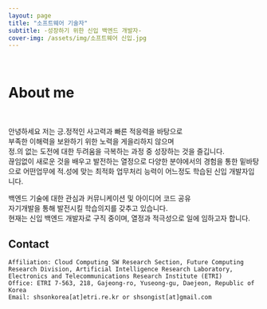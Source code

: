 ```yaml
---
layout: page
title: "소프트웨어 기술자"
subtitle: -성장하기 위한 신입 백엔드 개발자-
cover-img: /assets/img/소프트웨어 신입.jpg
---
```


<br/>

# About me
<br>

안녕하세요 저는
긍.정적인 사고력과 빠른 적응력을 바탕으로  
부족한 이해력을 보완하기 위한 노력을 게을리하지 않으며  
정.의 없는 도전에 대한 두려움을 극복하는 과정 중 성장하는 것을 즐깁니다.  
끊임없이 새로운 것을 배우고 발전하는 열정으로 다양한 분야에서의 경험을 통한 밑바탕으로 어떤업무에
적.성에 맞는 최적화 업무처리 능력이 어느정도 학습된 신입 개발자입니다.  
  
백엔드 기술에 대한 관심과 커뮤니케이션 및 아이디어 코드 공유  
자기개발을 통해 발전시킬 학습의지를 갖추고 있습니다.  
현재는 신입 백엔드 개발자로 구직 중이며, 열정과 적극성으로 일에 임하고자 합니다.


## Contact

```
Affiliation: Cloud Computing SW Research Section, Future Computing Research Division, Artificial Intelligence Research Laboratory, Electronics and Telecommunications Research Institute (ETRI)
Office: ETRI 7-563, 218, Gajeong-ro, Yuseong-gu, Daejeon, Republic of Korea
Email: shsonkorea[at]etri.re.kr or shsongist[at]gmail.com
```
